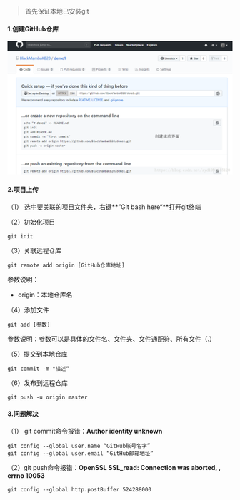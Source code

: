 > 首先保证本地已安装git

#### 1.创建GitHub仓库

![github](./images/github.png)

#### 2.项目上传

（1） 选中要关联的项目文件夹，右键**”Git bash here“**打开git终端

（2）初始化项目

```shell
git init
```

（3）关联远程仓库

```shell
git remote add origin [GitHub仓库地址]
```

参数说明：

* origin：本地仓库名

（4）添加文件

```shell
git add [参数]
```

参数说明：参数可以是具体的文件名、文件夹、文件通配符、所有文件（.）

（5）提交到本地仓库

```shell
git commit -m "描述“
```

（6）发布到远程仓库

```shell
git push -u origin master
```

#### 3.问题解决

（1） git commit命令报错：**Author identity unknown**

```shell
git config --global user.name “GitHub账号名字”
git config --global user.email “GitHub邮箱地址”
```

（2）git push命令报错：**OpenSSL SSL_read: Connection was aborted, , errno 10053**

```shell
git config --global http.postBuffer 524288000
```

